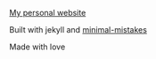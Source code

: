 [My personal website](https://infra-blue.github.io)

Built with jekyll and [minimal-mistakes](https://mmistakes.github.io/minimal-mistakes/docs/pages/)

Made with love